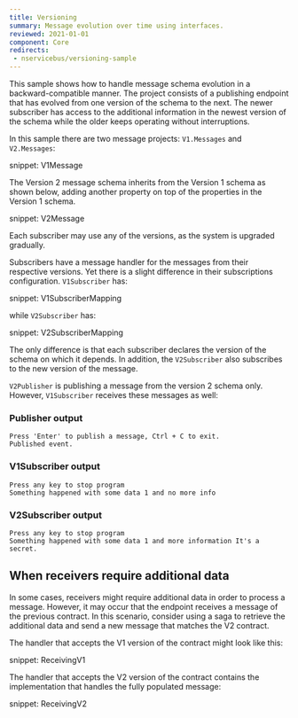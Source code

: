 ```yaml
---
title: Versioning
summary: Message evolution over time using interfaces.
reviewed: 2021-01-01
component: Core
redirects:
 - nservicebus/versioning-sample
---
```


This sample shows how to handle message schema evolution in a backward-compatible manner. The project consists of a publishing endpoint that has evolved from one version of the schema to the next. The newer subscriber has access to the additional information in the newest version of the schema while the older keeps operating without interruptions.

In this sample there are two message projects: `V1.Messages` and `V2.Messages`:

snippet: V1Message

The Version 2 message schema inherits from the Version 1 schema as shown below, adding another property on top of the properties in the Version 1 schema.

snippet: V2Message

Each subscriber may use any of the versions, as the system is upgraded gradually.

Subscribers have a message handler for the messages from their respective versions. Yet there is a slight difference in their subscriptions configuration. `V1Subscriber` has:

snippet: V1SubscriberMapping

while `V2Subscriber` has:

snippet: V2SubscriberMapping

The only difference is that each subscriber declares the version of the schema on which it depends. In addition, the `V2Subscriber` also subscribes to the new version of the message.

`V2Publisher` is publishing a message from the version 2 schema only. However, `V1Subscriber` receives these messages as well:

### Publisher output

```
Press 'Enter' to publish a message, Ctrl + C to exit.
Published event.
```

### V1Subscriber output

```
Press any key to stop program
Something happened with some data 1 and no more info
```

### V2Subscriber output

```
Press any key to stop program
Something happened with some data 1 and more information It's a secret.
```

## When receivers require additional data

In some cases, receivers might require additional data in order to process a message. However, it may occur that the endpoint receives a message of the previous contract. In this scenario, consider using a saga to retrieve the additional data and send a new message that matches the V2 contract.

The handler that accepts the V1 version of the contract might look like this:

snippet: ReceivingV1

The handler that accepts the V2 version of the contract contains the implementation that handles the fully populated message:

snippet: ReceivingV2
